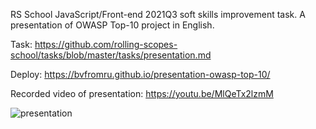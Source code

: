 RS School JavaScript/Front-end 2021Q3 soft skills improvement task. A presentation of OWASP Top-10 project in English.

Task: https://github.com/rolling-scopes-school/tasks/blob/master/tasks/presentation.md

Deploy: https://bvfromru.github.io/presentation-owasp-top-10/

Recorded video of presentation: https://youtu.be/MlQeTx2lzmM

![presentation](https://user-images.githubusercontent.com/18407108/155352685-049abdc2-e7ff-4b34-bd3f-1f356aa4f84e.png)
